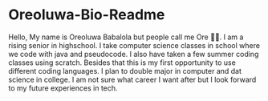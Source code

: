 # Oreoluwa-Bio-Readme
Hello, My name is Oreoluwa Babalola but people call me Ore 👋🏾. I am a rising senior in highschool. I take computer science classes in school where we code with java and pseudocode. I also have taken a few summer coding classes using scratch. Besides that this is my first opportunity to use different coding languages. I plan to double major in computer and dat science in college. I am not sure what career I want after but I look forward to my future experiences in tech.
